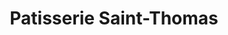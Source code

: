 ---
title: "Patisserie Saint-Thomas"
url: /crepy-en-valois/patisserie-saint-thomas/
shop: boulangerie
---